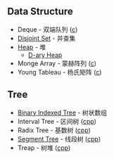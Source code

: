## Data Structure
* Deque - 双端队列 ([c](https://github.com/wuzhiyi/data-structure/blob/master/deque.c))
* [Disjoint Set](https://github.com/wuzhiyi/data-structure/blob/master/disjoint-set.md) - 并查集
* [Heap](https://github.com/wuzhiyi/data-structure/blob/master/heap.md) - 堆
    * [D-ary Heap](https://github.com/wuzhiyi/data-structure/blob/master/d-ary-heap.c)
* Monge Array - 蒙赫阵列 ([c](https://github.com/wuzhiyi/data-structure/blob/master/monge-array.c))
* Young Tableau - 杨氏矩阵 ([c](https://github.com/wuzhiyi/data-structure/blob/master/young-tableau.c))

## Tree
* [Binary Indexed Tree](https://github.com/wuzhiyi/data-structure/blob/master/binary-indexed-tree.md) - 树状数组
* Interval Tree - 区间树 ([cpp](https://github.com/wuzhiyi/data-structure/blob/master/interval-tree.cpp))
* Radix Tree - 基数树 ([cpp](https://github.com/wuzhiyi/data-structure/blob/master/radix-tree.cpp))
* [Segment Tree](https://github.com/wuzhiyi/data-structure/blob/master/segment-tree.md) - 线段树 ([cpp](https://github.com/wuzhiyi/data-structure/blob/master/segment-tree.cpp))
* Treap - 树堆 ([cpp](https://github.com/wuzhiyi/data-structure/blob/master/treap.cpp))
